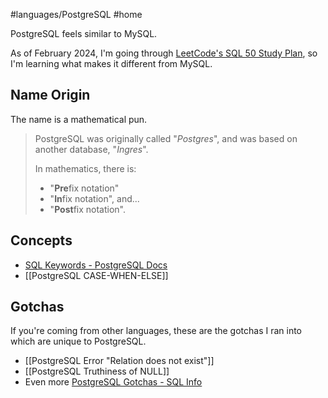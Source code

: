 #languages/PostgreSQL #home

PostgreSQL feels similar to MySQL.

As of February 2024, I'm going through [LeetCode's SQL 50 Study Plan](https://leetcode.com/studyplan/top-sql-50/), so I'm learning what makes it different from MySQL.
## Name Origin
The name is a mathematical pun.

> PostgreSQL was originally called "*Postgres*", and was based on another database, "*Ingres*".
>
> In mathematics, there is:
> - "**Pre**fix notation"
> - "**In**fix notation", and...
> - "**Post**fix notation".
## Concepts
- [SQL Keywords - PostgreSQL Docs](https://www.postgresql.org/docs/current/sql-keywords-appendix.html)
- [[PostgreSQL CASE-WHEN-ELSE]]
## Gotchas
If you're coming from other languages, these are the gotchas I ran into which are unique to PostgreSQL.
- [[PostgreSQL Error "Relation does not exist"]]
- [[PostgreSQL Truthiness of NULL]]
- Even more [PostgreSQL Gotchas - SQL Info](https://sql-info.de/postgresql/postgres-gotchas.html)